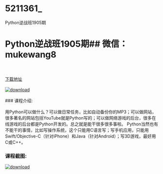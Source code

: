 # 5211361_
Python逆战班1905期
# Python逆战班1905期## 微信：mukewang8
<br/></br>[下载地址](http://www.36tz.cn/article/5211361 "下载地址")
<br/></br>[![download](http://36tz.cn/muke_img/2020_03_1-136-300x167.png "下载地址")](http://www.36tz.cn/article/5211361 "下载地址")
<br/></br>### 课程介绍:<br/></br>用Python可以做什么？可以做日常任务，比如自动备份你的MP3；可以做网站，很多著名的网站包括YouTube就是Python写的；可以做网络游戏的后台，很多在线游戏的后台都是Python开发的。总之就是能干很多很多事啦。
Python当然也有不能干的事情，比如写操作系统，这个只能用C语言写；写手机应用，只能用Swift/Objective-C（针对iPhone）和Java（针对Android）；写3D游戏，最好用C或C++。

### 课程截图:
[![download](http://36tz.cn/muke_img/2020_03_2-127.png "下载地址")](http://www.36tz.cn/article/5211361 "下载地址")
